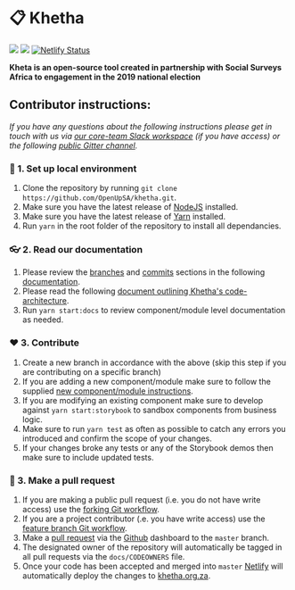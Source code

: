 # 📋 Khetha

[![](https://badges.gitter.im/OpenUpSA/kheta.svg)](https://gitter.im/OpenUpSA/kheta?utm_source=badge&utm_medium=badge&utm_campaign=pr-badge&utm_content=badge) [![](https://travis-ci.org/OpenUpSA/kheta.svg?branch=master)](https://travis-ci.org/OpenUpSA/kheta) [![Netlify Status](https://api.netlify.com/api/v1/badges/f6f9212e-38e3-4a26-8998-9698b5b2bd08/deploy-status)](https://app.netlify.com/sites/kheta/deploys)

**Kheta is an open-source tool created in partnership with Social Surveys Africa to engagement in the 2019 national election**

## Contributor instructions:

_If you have any questions about the following instructions please get in touch with us via [our core-team Slack workspace](https://openupsa.slack.com) (if you have access) or the following [public Gitter channel](#)._

### 🌱 1. Set up local environment
1. Clone the repository by running `git clone https://github.com/OpenUpSA/khetha.git`.
2. Make sure you have the latest release of [NodeJS](https://nodejs.org/en/) installed.
3. Make sure you have the latest release of [Yarn](https://yarnpkg.com/en/docs/install) installed.
4. Run `yarn` in the root folder of the repository to install all dependancies.

### 👓 2. Read our documentation
1. Please review the [branches](https://github.com/agis/git-style-guide) and [commits](https://github.com/agis/git-style-guide) sections in the following [documentation](https://github.com/agis/git-style-guide).
3. Please read the following [document outlining Khetha's code-architecture](#).
4. Run `yarn start:docs` to review component/module level documentation as needed.

### ❤️ 3. Contribute
1. Create a new branch in accordance with the above (skip this step if you are contributing on a specific branch)
3. If you are adding a new component/module make sure to follow the supplied [new component/module instructions](#).
4. If you are modifying an existing component make sure to develop against `yarn start:storybook` to sandbox components from business logic.
5. Make sure to run `yarn test` as often as possible to catch any errors you introduced and confirm the scope of your changes.
6. If your changes broke any tests or any of the Storybook demos then make sure to include updated tests.

### 🚀 3. Make a pull request
1. If you are making a public pull request (i.e. you do not have write access) use the [forking Git workflow](https://www.atlassian.com/git/tutorials/comparing-workflows/forking-workflow).
2. If you are a project contributor (.e. you have write access) use the [feature branch Git workflow](https://www.atlassian.com/git/tutorials/comparing-workflows/feature-branch-workflow).
3. Make a [pull request](https://www.atlassian.com/git/tutorials/making-a-pull-request) via the [Github](#github) dashboard to the `master` branch.
4. The designated owner of the repository will automatically be tagged in all pull requests via the `docs/CODEOWNERS` file.
5. Once your code has been accepted and merged into `master` [Netlify](#netlify) will automatically deploy the changes to [khetha.org.za](http://khetha.org.za).
